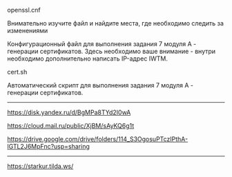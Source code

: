 openssl.cnf

Внимательно изучите файл и найдите места, где необходимо следить за
изменениями

Конфигурационный файл для выполнения задания 7 модуля А - генерации
сертификатов. Здесь необходимо ваше внимание - внутри необходимо дополнительно
написать IP-адрес IWTM.

cert.sh

Автоматический скрипт для выполнения задания 7 модуля А - генерации
сертификатов.
___________________________________________________________________________
https://disk.yandex.ru/d/BgMPa8TYd2I0wA

https://cloud.mail.ru/public/XjBM/sAyKQ6g1t

https://drive.google.com/drive/folders/114_S3OgosuPTczIPthA-lGTL2J6MpFnc?usp=sharing
_____________________________________________________________________________

https://starkur.tilda.ws/
